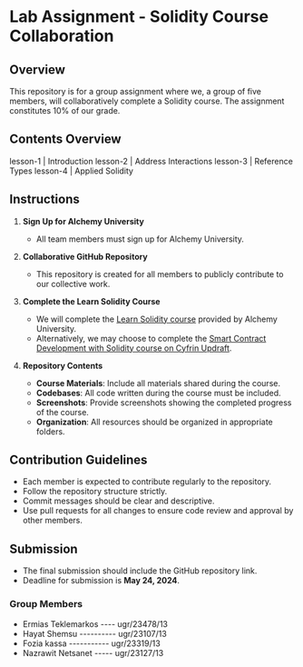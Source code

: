 # Lab Assignment - Solidity Course Collaboration

## Overview
This repository is for a group assignment where we, a group of five members, will collaboratively complete a Solidity course. The assignment constitutes 10% of our grade.

## Contents Overview
lesson-1 | Introduction
lesson-2 | Address Interactions
lesson-3 | Reference Types
lesson-4 | Applied Solidity

## Instructions

1. **Sign Up for Alchemy University**
   - All team members must sign up for Alchemy University.

2. **Collaborative GitHub Repository**
   - This repository is created for all members to publicly contribute to our collective work.

3. **Complete the Learn Solidity Course**
   - We will complete the [Learn Solidity course](https://www.alchemy.com/university/courses/solidity) provided by Alchemy University.
   - Alternatively, we may choose to complete the [Smart Contract Development with Solidity course on Cyfrin Updraft](https://updraft.cyfrin.io/courses/solidity).

4. **Repository Contents**
   - **Course Materials**: Include all materials shared during the course.
   - **Codebases**: All code written during the course must be included.
   - **Screenshots**: Provide screenshots showing the completed progress of the course.
   - **Organization**: All resources should be organized in appropriate folders.

## Contribution Guidelines

- Each member is expected to contribute regularly to the repository.
- Follow the repository structure strictly.
- Commit messages should be clear and descriptive.
- Use pull requests for all changes to ensure code review and approval by other members.

## Submission

- The final submission should include the GitHub repository link.
- Deadline for submission is **May 24, 2024**.

### Group Members

- Ermias Teklemarkos ---- ugr/23478/13
- Hayat Shemsu ---------- ugr/23107/13
- Fozia kassa ----------- ugr/23319/13 
- Nazrawit Netsanet ----- ugr/23127/13
